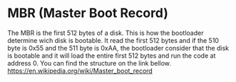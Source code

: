 # MBR (Master Boot Record)

The MBR is the first 512 bytes of a disk.
This is how the bootloader determine wich disk is bootable.
It read the first 512 bytes and if the 510 byte is 0x55 and the 511 byte is 0xAA, the bootloader consider that the disk is bootable and it will load the entire first 512 bytes and run the code at address 0.
You can find the structure on the link bellow.
https://en.wikipedia.org/wiki/Master_boot_record
